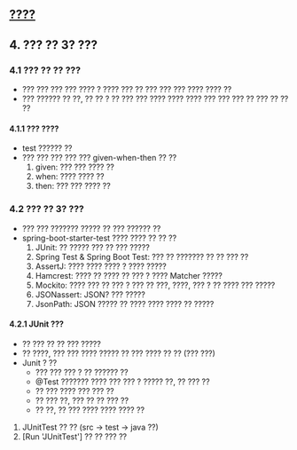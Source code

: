## [????](README.md)

## 4. ??? ?? 3? ???

### 4.1 ??? ?? ?? ???

* ??? ??? ??? ??? ???? ? ???? ??? ?? ??? ??? ??? ???? ???? ??
* ??? ?????? ?? ??, ?? ?? ? ?? ??? ??? ???? ???? ???? ??? ??? ??? ?? ??? ?? ?? ??

#### 4.1.1 ??? ????

* test ?????? ??
* ??? ??? ??? ??? ??? given-when-then ?? ??
  1. given: ??? ??? ???? ??
  2. when: ???? ???? ??
  3. then: ??? ??? ???? ??

### 4.2 ??? ?? 3? ???

* ??? ??? ??????? ????? ?? ??? ?????? ??
* spring-boot-starter-test ???? ???? ?? ?? ??
  1. JUnit: ?? ????? ??? ?? ??? ?????
  2. Spring Test & Spring Boot Test: ??? ?? ??????? ?? ?? ??? ??
  3. AssertJ: ???? ???? ???? ? ???? ?????
  4. Hamcrest: ???? ?? ???? ?? ??? ? ???? Matcher ?????
  5. Mockito: ???? ??? ?? ??? ? ??? ?? ???, ????, ??? ? ?? ???? ??? ?????
  6. JSONassert: JSON? ??? ?????
  7. JsonPath: JSON ????? ?? ???? ???? ???? ?? ?????

#### 4.2.1 JUnit ???

* ?? ??? ?? ?? ??? ?????
* ?? ????, ??? ??? ???? ????? ?? ??? ???? ?? ?? (??? ???)
* Junit ? ??
  * ??? ??? ??? ? ?? ?????? ??
  * @Test ??????? ???? ??? ??? ? ????? ??, ?? ??? ??
  * ?? ??? ???? ??? ??? ??
  * ?? ??? ??, ??? ?? ?? ??? ??
  * ?? ??, ?? ??? ???? ???? ???? ??

1. JUnitTest ?? ?? (src -> test -> java ??)
2. [Run 'JUnitTest'] ?? ?? ??? ??

